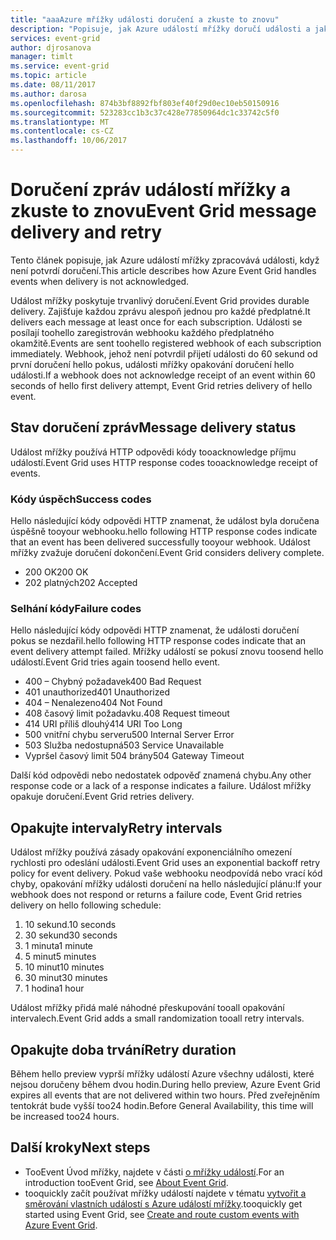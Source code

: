 ```yaml
---
title: "aaaAzure mřížky události doručení a zkuste to znovu"
description: "Popisuje, jak Azure událostí mřížky doručí události a jak zpracovává nedoručených zpráv."
services: event-grid
author: djrosanova
manager: timlt
ms.service: event-grid
ms.topic: article
ms.date: 08/11/2017
ms.author: darosa
ms.openlocfilehash: 874b3bf8892fbf803ef40f29d0ec10eb50150916
ms.sourcegitcommit: 523283cc1b3c37c428e77850964dc1c33742c5f0
ms.translationtype: MT
ms.contentlocale: cs-CZ
ms.lasthandoff: 10/06/2017
---
```

# <a name="event-grid-message-delivery-and-retry"></a><span data-ttu-id="675a6-103">Doručení zpráv událostí mřížky a zkuste to znovu</span><span class="sxs-lookup"><span data-stu-id="675a6-103">Event Grid message delivery and retry</span></span> 

<span data-ttu-id="675a6-104">Tento článek popisuje, jak Azure událostí mřížky zpracovává události, když není potvrdí doručení.</span><span class="sxs-lookup"><span data-stu-id="675a6-104">This article describes how Azure Event Grid handles events when delivery is not acknowledged.</span></span>

<span data-ttu-id="675a6-105">Událost mřížky poskytuje trvanlivý doručení.</span><span class="sxs-lookup"><span data-stu-id="675a6-105">Event Grid provides durable delivery.</span></span> <span data-ttu-id="675a6-106">Zajišťuje každou zprávu alespoň jednou pro každé předplatné.</span><span class="sxs-lookup"><span data-stu-id="675a6-106">It delivers each message at least once for each subscription.</span></span> <span data-ttu-id="675a6-107">Události se posílají toohello zaregistrován webhooku každého předplatného okamžitě.</span><span class="sxs-lookup"><span data-stu-id="675a6-107">Events are sent toohello registered webhook of each subscription immediately.</span></span> <span data-ttu-id="675a6-108">Webhook, jehož není potvrdil přijetí události do 60 sekund od první doručení hello pokus, události mřížky opakování doručení hello události.</span><span class="sxs-lookup"><span data-stu-id="675a6-108">If a webhook does not acknowledge receipt of an event within 60 seconds of hello first delivery attempt, Event Grid retries delivery of hello event.</span></span>

## <a name="message-delivery-status"></a><span data-ttu-id="675a6-109">Stav doručení zpráv</span><span class="sxs-lookup"><span data-stu-id="675a6-109">Message delivery status</span></span>

<span data-ttu-id="675a6-110">Událost mřížky používá HTTP odpovědi kódy tooacknowledge příjmu událostí.</span><span class="sxs-lookup"><span data-stu-id="675a6-110">Event Grid uses HTTP response codes tooacknowledge receipt of events.</span></span> 

### <a name="success-codes"></a><span data-ttu-id="675a6-111">Kódy úspěch</span><span class="sxs-lookup"><span data-stu-id="675a6-111">Success codes</span></span>

<span data-ttu-id="675a6-112">Hello následující kódy odpovědi HTTP znamenat, že událost byla doručena úspěšně tooyour webhooku.</span><span class="sxs-lookup"><span data-stu-id="675a6-112">hello following HTTP response codes indicate that an event has been delivered successfully tooyour webhook.</span></span> <span data-ttu-id="675a6-113">Událost mřížky zvažuje doručení dokončení.</span><span class="sxs-lookup"><span data-stu-id="675a6-113">Event Grid considers delivery complete.</span></span>

- <span data-ttu-id="675a6-114">200 OK</span><span class="sxs-lookup"><span data-stu-id="675a6-114">200 OK</span></span>
- <span data-ttu-id="675a6-115">202 platných</span><span class="sxs-lookup"><span data-stu-id="675a6-115">202 Accepted</span></span>

### <a name="failure-codes"></a><span data-ttu-id="675a6-116">Selhání kódy</span><span class="sxs-lookup"><span data-stu-id="675a6-116">Failure codes</span></span>

<span data-ttu-id="675a6-117">Hello následující kódy odpovědi HTTP znamenat, že události doručení pokus se nezdařil.</span><span class="sxs-lookup"><span data-stu-id="675a6-117">hello following HTTP response codes indicate that an event delivery attempt failed.</span></span> <span data-ttu-id="675a6-118">Mřížky událostí se pokusí znovu toosend hello událostí.</span><span class="sxs-lookup"><span data-stu-id="675a6-118">Event Grid tries again toosend hello event.</span></span> 

- <span data-ttu-id="675a6-119">400 – Chybný požadavek</span><span class="sxs-lookup"><span data-stu-id="675a6-119">400 Bad Request</span></span>
- <span data-ttu-id="675a6-120">401 unauthorized</span><span class="sxs-lookup"><span data-stu-id="675a6-120">401 Unauthorized</span></span>
- <span data-ttu-id="675a6-121">404 – Nenalezeno</span><span class="sxs-lookup"><span data-stu-id="675a6-121">404 Not Found</span></span>
- <span data-ttu-id="675a6-122">408 časový limit požadavku.</span><span class="sxs-lookup"><span data-stu-id="675a6-122">408 Request timeout</span></span>
- <span data-ttu-id="675a6-123">414 URI příliš dlouhý</span><span class="sxs-lookup"><span data-stu-id="675a6-123">414 URI Too Long</span></span>
- <span data-ttu-id="675a6-124">500 vnitřní chybu serveru</span><span class="sxs-lookup"><span data-stu-id="675a6-124">500 Internal Server Error</span></span>
- <span data-ttu-id="675a6-125">503 Služba nedostupná</span><span class="sxs-lookup"><span data-stu-id="675a6-125">503 Service Unavailable</span></span>
- <span data-ttu-id="675a6-126">Vypršel časový limit 504 brány</span><span class="sxs-lookup"><span data-stu-id="675a6-126">504 Gateway Timeout</span></span>

<span data-ttu-id="675a6-127">Další kód odpovědi nebo nedostatek odpověď znamená chybu.</span><span class="sxs-lookup"><span data-stu-id="675a6-127">Any other response code or a lack of a response indicates a failure.</span></span> <span data-ttu-id="675a6-128">Událost mřížky opakuje doručení.</span><span class="sxs-lookup"><span data-stu-id="675a6-128">Event Grid retries delivery.</span></span> 

## <a name="retry-intervals"></a><span data-ttu-id="675a6-129">Opakujte intervaly</span><span class="sxs-lookup"><span data-stu-id="675a6-129">Retry intervals</span></span>

<span data-ttu-id="675a6-130">Událost mřížky používá zásady opakování exponenciálního omezení rychlosti pro odeslání události.</span><span class="sxs-lookup"><span data-stu-id="675a6-130">Event Grid uses an exponential backoff retry policy for event delivery.</span></span> <span data-ttu-id="675a6-131">Pokud vaše webhooku neodpovídá nebo vrací kód chyby, opakování mřížky události doručení na hello následující plánu:</span><span class="sxs-lookup"><span data-stu-id="675a6-131">If your webhook does not respond or returns a failure code, Event Grid retries delivery on hello following schedule:</span></span>

1. <span data-ttu-id="675a6-132">10 sekund.</span><span class="sxs-lookup"><span data-stu-id="675a6-132">10 seconds</span></span>
2. <span data-ttu-id="675a6-133">30 sekund</span><span class="sxs-lookup"><span data-stu-id="675a6-133">30 seconds</span></span>
3. <span data-ttu-id="675a6-134">1 minuta</span><span class="sxs-lookup"><span data-stu-id="675a6-134">1 minute</span></span>
4. <span data-ttu-id="675a6-135">5 minut</span><span class="sxs-lookup"><span data-stu-id="675a6-135">5 minutes</span></span>
5. <span data-ttu-id="675a6-136">10 minut</span><span class="sxs-lookup"><span data-stu-id="675a6-136">10 minutes</span></span>
6. <span data-ttu-id="675a6-137">30 minut</span><span class="sxs-lookup"><span data-stu-id="675a6-137">30 minutes</span></span>
7. <span data-ttu-id="675a6-138">1 hodina</span><span class="sxs-lookup"><span data-stu-id="675a6-138">1 hour</span></span>

<span data-ttu-id="675a6-139">Událost mřížky přidá malé náhodné přeskupování tooall opakování intervalech.</span><span class="sxs-lookup"><span data-stu-id="675a6-139">Event Grid adds a small randomization tooall retry intervals.</span></span>

## <a name="retry-duration"></a><span data-ttu-id="675a6-140">Opakujte doba trvání</span><span class="sxs-lookup"><span data-stu-id="675a6-140">Retry duration</span></span>

<span data-ttu-id="675a6-141">Během hello preview vyprší mřížky událostí Azure všechny události, které nejsou doručeny během dvou hodin.</span><span class="sxs-lookup"><span data-stu-id="675a6-141">During hello preview, Azure Event Grid expires all events that are not delivered within two hours.</span></span> <span data-ttu-id="675a6-142">Před zveřejněním tentokrát bude vyšší too24 hodin.</span><span class="sxs-lookup"><span data-stu-id="675a6-142">Before General Availability, this time will be increased too24 hours.</span></span> 

## <a name="next-steps"></a><span data-ttu-id="675a6-143">Další kroky</span><span class="sxs-lookup"><span data-stu-id="675a6-143">Next steps</span></span>

* <span data-ttu-id="675a6-144">TooEvent Úvod mřížky, najdete v části [o mřížky událostí](overview.md).</span><span class="sxs-lookup"><span data-stu-id="675a6-144">For an introduction tooEvent Grid, see [About Event Grid](overview.md).</span></span>
* <span data-ttu-id="675a6-145">tooquickly začít používat mřížky událostí najdete v tématu [vytvořit a směrování vlastních událostí s Azure událostí mřížky](custom-event-quickstart.md).</span><span class="sxs-lookup"><span data-stu-id="675a6-145">tooquickly get started using Event Grid, see [Create and route custom events with Azure Event Grid](custom-event-quickstart.md).</span></span>
